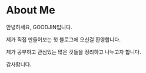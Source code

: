 # About Me


안녕하세요, GOODJIN입니다.

제가 직접 만들어보는 첫 블로그에 오신걸 환영합니다.

제가 공부하고 관심있는 많은 것들을 정리하고 나누고자 합니다.

감사합니다.
